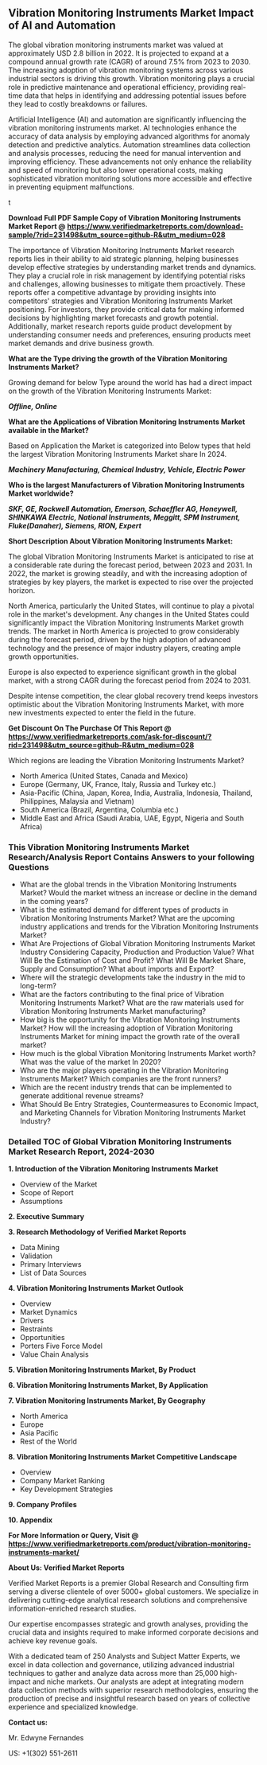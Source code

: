<h2>Vibration Monitoring Instruments Market Impact of AI and Automation</h2><p>The global vibration monitoring instruments market was valued at approximately USD 2.8 billion in 2022. It is projected to expand at a compound annual growth rate (CAGR) of around 7.5% from 2023 to 2030. The increasing adoption of vibration monitoring systems across various industrial sectors is driving this growth. Vibration monitoring plays a crucial role in predictive maintenance and operational efficiency, providing real-time data that helps in identifying and addressing potential issues before they lead to costly breakdowns or failures.</p><p>Artificial Intelligence (AI) and automation are significantly influencing the vibration monitoring instruments market. AI technologies enhance the accuracy of data analysis by employing advanced algorithms for anomaly detection and predictive analytics. Automation streamlines data collection and analysis processes, reducing the need for manual intervention and improving efficiency. These advancements not only enhance the reliability and speed of monitoring but also lower operational costs, making sophisticated vibration monitoring solutions more accessible and effective in preventing equipment malfunctions.</p>t</p><p id="" class=""><strong>Download Full PDF Sample Copy of Vibration Monitoring Instruments Market Report @ <a href="https://www.verifiedmarketreports.com/download-sample/?rid=231498&utm_source=github-R&utm_medium=028" target="_blank">https://www.verifiedmarketreports.com/download-sample/?rid=231498&utm_source=github-R&utm_medium=028</a></strong></p><p>The importance of&nbsp;Vibration Monitoring Instruments Market research reports lies in their ability to aid strategic planning, helping businesses develop effective strategies by understanding market trends and dynamics. They play a crucial role in risk management by identifying potential risks and challenges, allowing businesses to mitigate them proactively. These reports offer a competitive advantage by providing insights into competitors' strategies and Vibration Monitoring Instruments Market positioning. For investors, they provide critical data for making informed decisions by highlighting market forecasts and growth potential. Additionally, market research reports guide product development by understanding consumer needs and preferences, ensuring products meet market demands and drive business growth.</p><p><strong>What are the&nbsp;Type driving the growth of the Vibration Monitoring Instruments Market?</strong></p><p id="" class="">Growing demand for below Type around the world has had a direct impact on the growth of the Vibration Monitoring Instruments Market:</p><em><strong>Offline, Online</strong></em></p><strong>What are the&nbsp;Applications&nbsp;of Vibration Monitoring Instruments Market available in the Market?</strong></p><p id="" class="">Based on Application the Market is categorized into Below types that held the largest Vibration Monitoring Instruments Market share In 2024.</p><em><strong>Machinery Manufacturing, Chemical Industry, Vehicle, Electric Power</strong></em></p><strong>Who is the largest Manufacturers of Vibration Monitoring Instruments Market worldwide?</strong></p><p><em><strong>SKF, GE, Rockwell Automation, Emerson, Schaeffler AG, Honeywell, SHINKAWA Electric, National Instruments, Meggitt, SPM Instrument, Fluke(Danaher), Siemens, RION, Expert</strong></em></p><p id="" class=""><strong>Short Description About Vibration Monitoring Instruments Market:</strong></p><p>The global Vibration Monitoring Instruments Market is anticipated to rise at a considerable rate during the forecast period, between 2023 and 2031. In 2022, the market is growing steadily, and with the increasing adoption of strategies by key players, the market is expected to rise over the projected horizon.</p><p>North America, particularly the United States, will continue to play a pivotal role in the market's development. Any changes in the United States could significantly impact the Vibration Monitoring Instruments Market growth trends. The market in North America is projected to grow considerably during the forecast period, driven by the high adoption of advanced technology and the presence of major industry players, creating ample growth opportunities.</p><p>Europe is also expected to experience significant growth in the global market, with a strong CAGR during the forecast period from 2024 to 2031.</p><p>Despite intense competition, the clear global recovery trend keeps investors optimistic about the Vibration Monitoring Instruments Market, with more new investments expected to enter the field in the future.</p><p id="" class=""><strong>Get Discount On The Purchase Of This Report @ <a href="https://www.verifiedmarketreports.com/ask-for-discount/?rid=231498&utm_source=github-R&utm_medium=028" target="_blank">https://www.verifiedmarketreports.com/ask-for-discount/?rid=231498&utm_source=github-R&utm_medium=028</a></strong></p>Which regions are leading the Vibration Monitoring Instruments Market?</p><ul><li>North America (United States, Canada and Mexico)</li><li>Europe (Germany, UK, France, Italy, Russia and Turkey etc.)</li><li>Asia-Pacific (China, Japan, Korea, India, Australia, Indonesia, Thailand, Philippines, Malaysia and Vietnam)</li><li>South America (Brazil, Argentina, Columbia etc.)</li><li>Middle East and Africa (Saudi Arabia, UAE, Egypt, Nigeria and South Africa)</li></ul><h3 id="" class="">This Vibration Monitoring Instruments Market Research/Analysis Report Contains Answers to your following Questions</h3><ul><li>What are the global trends in the Vibration Monitoring Instruments Market? Would the market witness an increase or decline in the demand in the coming years?</li><li>What is the estimated demand for different types of products in Vibration Monitoring Instruments Market? What are the upcoming industry applications and trends for the Vibration Monitoring Instruments Market?</li><li>What Are Projections of Global Vibration Monitoring Instruments Market Industry Considering Capacity, Production and Production Value? What Will Be the Estimation of Cost and Profit? What Will Be Market Share, Supply and Consumption? What about imports and Export?</li><li>Where will the strategic developments take the industry in the mid to long-term?</li><li>What are the factors contributing to the final price of Vibration Monitoring Instruments Market? What are the raw materials used for Vibration Monitoring Instruments Market manufacturing?</li><li>How big is the opportunity for the Vibration Monitoring Instruments Market? How will the increasing adoption of Vibration Monitoring Instruments Market for mining impact the growth rate of the overall market?</li><li>How much is the global Vibration Monitoring Instruments Market worth? What was the value of the market In 2020?</li><li>Who are the major players operating in the Vibration Monitoring Instruments Market? Which companies are the front runners?</li><li>Which are the recent industry trends that can be implemented to generate additional revenue streams?</li><li>What Should Be Entry Strategies, Countermeasures to Economic Impact, and Marketing Channels for Vibration Monitoring Instruments Market Industry?</li></ul><h3 id="" class="">Detailed TOC of Global Vibration Monitoring Instruments Market Research Report, 2024-2030</h3><p id="" class=""><strong>1. Introduction of the Vibration Monitoring Instruments Market</strong></p><ul><li>Overview of the Market</li><li>Scope of Report</li><li>Assumptions</li></ul><p id="" class=""><strong>2. Executive Summary</strong></p><p id="" class=""><strong>3. Research Methodology of Verified Market Reports</strong></p><ul><li>Data Mining</li><li>Validation</li><li>Primary Interviews</li><li>List of Data Sources</li></ul><p id="" class=""><strong>4. Vibration Monitoring Instruments Market Outlook</strong></p><ul><li>Overview</li><li>Market Dynamics</li><li>Drivers</li><li>Restraints</li><li>Opportunities</li><li>Porters Five Force Model</li><li>Value Chain Analysis</li></ul><p id="" class=""><strong>5. Vibration Monitoring Instruments Market, By Product</strong></p><p id="" class=""><strong>6. Vibration Monitoring Instruments Market, By Application</strong></p><p id="" class=""><strong>7. Vibration Monitoring Instruments Market, By Geography</strong></p><ul><li>North America</li><li>Europe</li><li>Asia Pacific</li><li>Rest of the World</li></ul><p id="" class=""><strong>8. Vibration Monitoring Instruments Market Competitive Landscape</strong></p><ul><li>Overview</li><li>Company Market Ranking</li><li>Key Development Strategies</li></ul><p id="" class=""><strong>9. Company Profiles</strong></p><p id="" class=""><strong>10. Appendix</strong></p><p id="" class=""><strong>For More Information or Query, Visit @ <a href="https://www.verifiedmarketreports.com/product/vibration-monitoring-instruments-market/" target="_blank">https://www.verifiedmarketreports.com/product/vibration-monitoring-instruments-market/</a></strong></p><p id="" class=""><strong>About Us: Verified Market Reports</strong></p><p id="" class="">Verified Market Reports is a premier Global Research and Consulting firm serving a diverse clientele of over 5000+ global customers. We specialize in delivering cutting-edge analytical research solutions and comprehensive information-enriched research studies.</p><p id="" class="">Our expertise encompasses strategic and growth analyses, providing the crucial data and insights required to make informed corporate decisions and achieve key revenue goals.</p><p id="" class="">With a dedicated team of 250 Analysts and Subject Matter Experts, we excel in data collection and governance, utilizing advanced industrial techniques to gather and analyze data across more than 25,000 high-impact and niche markets. Our analysts are adept at integrating modern data collection methods with superior research methodologies, ensuring the production of precise and insightful research based on years of collective experience and specialized knowledge.</p><p id="" class=""><strong>Contact us:</strong></p><p id="" class="">Mr. Edwyne Fernandes</p><p id="" class="">US: +1(302) 551-2611</p>